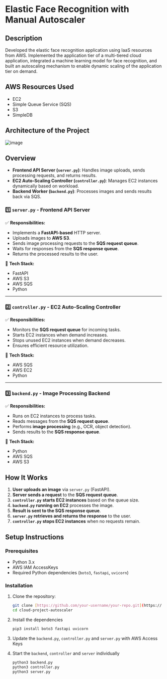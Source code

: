 # Elastic Face Recognition with Manual Autoscaler

## Description
Developed the elastic face recognition application using IaaS resources from AWS. Implemented the application tier of a multi-tiered cloud application, integrated a machine learning model for face recognition, and built an autoscaling mechanism to enable dynamic scaling of the application tier on demand.

## AWS Resources Used
- EC2
- Simple Queue Service (SQS)
- S3
- SimpleDB

## Architecture of the Project
![image](https://github.com/user-attachments/assets/58e0dd84-89aa-4725-8f89-219ad9455ee4)

## Overview
- **Frontend API Server (`server.py`)**: Handles image uploads, sends processing requests, and returns results.
- **EC2 Auto-Scaling Controller (`controller.py`)**: Manages EC2 instances dynamically based on workload.
- **Backend Worker (`backend.py`)**: Processes images and sends results back via SQS.

### 1️⃣ `server.py` - **Frontend API Server**
✅ **Responsibilities:**
- Implements a **FastAPI-based** HTTP server.
- Uploads images to **AWS S3**.
- Sends image processing requests to the **SQS request queue**.
- Waits for responses from the **SQS response queue**.
- Returns the processed results to the user.

🔧 **Tech Stack:**
- FastAPI
- AWS S3
- AWS SQS
- Python

---

### 2️⃣ `controller.py` - **EC2 Auto-Scaling Controller**
✅ **Responsibilities:**
- Monitors the **SQS request queue** for incoming tasks.
- Starts EC2 instances when demand increases.
- Stops unused EC2 instances when demand decreases.
- Ensures efficient resource utilization.

🔧 **Tech Stack:**
- AWS SQS
- AWS EC2
- Python

---

### 3️⃣ `backend.py` - **Image Processing Backend**
✅ **Responsibilities:**
- Runs on EC2 instances to process tasks.
- Reads messages from the **SQS request queue**.
- Performs **image processing** (e.g., OCR, object detection).
- Sends results to the **SQS response queue**.

🔧 **Tech Stack:**
- Python
- AWS SQS
- AWS S3

## How It Works
1. **User uploads an image** via `server.py` (FastAPI).
2. **Server sends a request** to the **SQS request queue**.
3. **`controller.py` starts EC2 instances** based on the queue size.
4. **`backend.py` running on EC2** processes the image.
5. **Result is sent to the SQS response queue**.
6. **`server.py` retrieves and returns the response** to the user.
7. **`controller.py` stops EC2 instances** when no requests remain.

## Setup Instructions
### **Prerequisites**
- Python 3.x
- AWS IAM AccessKeys
- Required Python dependencies (`boto3`, `fastapi`, `uvicorn`)

### **Installation**
1. Clone the repository:
   ```sh
   git clone [https://github.com/your-username/your-repo.git](https://github.com/TejasParse/cloud-project-autoscaler.git)
   cd cloud-project-autoscaler
   ```

2. Install the dependencies
   ```sh
   pip3 install boto3 fastapi uvicorn
   ```
    
3. Update the `backend.py`, `controller.py` and `server.py` with AWS Access Keys
4. Start the `backend`, `controller` and `server` individually 
   ```sh
   python3 backend.py
   python3 controller.py
   python3 server.py
   ```
